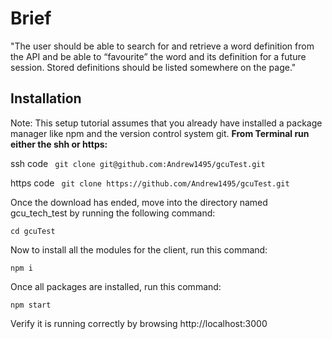 # Brief

"The user should be able to search for and retrieve a word definition from the API and be able to
“favourite” the word and its definition for a future session. Stored definitions should be listed
somewhere on the page."


## Installation

Note: This setup tutorial assumes that you already have installed a package manager like npm  and the version control system git.
**From Terminal run either the shh or https:**
  
  ssh code
      ``` git clone git@github.com:Andrew1495/gcuTest.git``` 
  
  https code
      ``` git clone https://github.com/Andrew1495/gcuTest.git```
  
  
Once the download has ended, move into the directory named gcu_tech_test by running the following command:

``` cd gcuTest ``` 
  
Now to install all the modules for the client, run this command:

``` npm i ```

Once all packages are installed, run this command:

``` npm start ```
  
Verify it is running correctly by browsing http://localhost:3000




